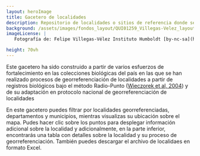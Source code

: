 ```yaml
---
layout: heroImage
title: Gacetero de localidades
description: Repositorio de localidades o sitios de referencia donde se han realizado observaciones de especímenes que han sido georreferenciados bajo el método de georreferenciación Radio-Punto.
background: /assets/images/fondos_layout/QUI01259_Villegas-Velez_layout.jpg
imageLicense: |
   Fotografía de: Felipe Villegas-Vélez Instituto Humboldt [by-nc-sa](https://creativecommons.org/licenses/by-nc-sa/3.0/) 

height: 70vh
---
```




Este gacetero ha sido construido a partir de varios esfuerzos de fortalecimiento en las colecciones biológicas del país en las que se han realizado procesos de georreferenciación de localidades a partir de registros biológicos bajo el método Radio-Punto ([Wieczorek et al, 2004](https://www.researchgate.net/publication/220650170_The_Point-Radius_method_for_georeferencing_locality_descriptions_and_calculating_associated_uncertainty)) y de su adaptación en protocolo nacional de georreferenciación de localidades 

En este gacetero puedes filtrar por localidades georreferenciadas, departamentos y municipios, mientras visualizas su ubicación sobre el mapa. Pudes hacer clic sobre los puntos para desplegar información adicional sobre la localidad y adicionalmente, en la parte inferior, encontrarás una tabla con detalles sobre la localidad y su proceso de georreferenciación. También puedes descargar el archivo de localidaes en formato Excel.
